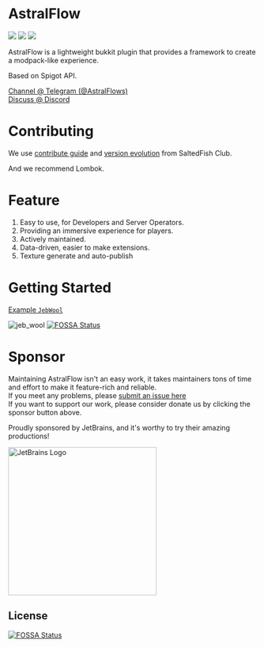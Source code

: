# AstralFlow

![](https://img.shields.io/github/license/iceBear67/AstralFlow?style=flat-square)
![](https://img.shields.io/github/v/release/iceBear67/AstralFlow?style=flat-square)
![](https://img.shields.io/tokei/lines/github/iceBear67/AstralFlow?style=flat-square)

AstralFlow is a lightweight bukkit plugin that provides a framework to create a modpack-like experience.

Based on Spigot API.

[Channel @ Telegram (@AstralFlows)](https://t.me/AstralFlows)  
[Discuss @ Discord](https://discord.gg/fSkxjB4z6A)

# Contributing

We use [contribute guide](https://github.com/saltedfishclub/documents/blob/main/CONTRIBUTING.md)
and [version evolution](https://github.com/saltedfishclub/documents/blob/main/Evolution.md) from SaltedFish Club.

And we recommend Lombok.

# Feature

1. Easy to use, for Developers and Server Operators.
2. Providing an immersive experience for players.
3. Actively maintained.
4. Data-driven, easier to make extensions.
5. Texture generate and auto-publish

# Getting Started

[Example `JebWool`](./test-plugin/src/main/java/io/ib67/astralflow/machines/JebWool.java)

![jeb_wool](https://user-images.githubusercontent.com/48877375/160128050-d1e55af1-be9e-4631-b52b-990f994fc1af.gif)
[![FOSSA Status](https://app.fossa.com/api/projects/git%2Bgithub.com%2FInlinedLambdas%2FAstralFlow.svg?type=shield)](https://app.fossa.com/projects/git%2Bgithub.com%2FInlinedLambdas%2FAstralFlow?ref=badge_shield)

# Sponsor

Maintaining AstralFlow isn't an easy work, it takes maintainers tons of time and effort to make it feature-rich and
reliable.    
If you meet any problems, please [submit an issue here](https://github.com/iceBear67/AstralFlow/issues/new/choose)  
If you want to support our work, please consider donate us by clicking the sponsor button above.

Proudly sponsored by JetBrains, and it's worthy to try their amazing productions!

<img src="https://resources.jetbrains.com/storage/products/company/brand/logos/jb_beam.png" width="300" height="300"  alt="JetBrains Logo"/>


## License
[![FOSSA Status](https://app.fossa.com/api/projects/git%2Bgithub.com%2FInlinedLambdas%2FAstralFlow.svg?type=large)](https://app.fossa.com/projects/git%2Bgithub.com%2FInlinedLambdas%2FAstralFlow?ref=badge_large)